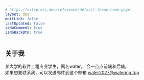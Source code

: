 ```yaml
---
# https://vitepress.dev/reference/default-theme-home-page
layout: doc
editLink: false
lastUpdated: false
isNoComment: true
isNoBackBtn: true
--- 
```


## 关于我 
某大学的软件工程专业学生，网名water。 
会一点点前端和后端。     
如果想要联系我，可以发送邮件到这个邮箱 water2027@watering.top